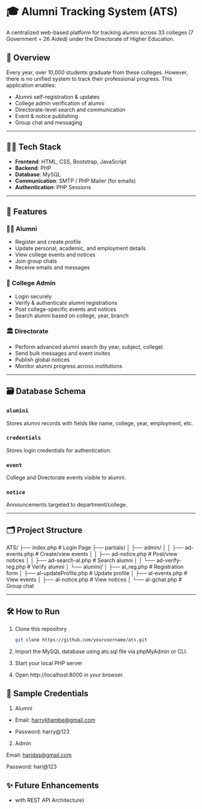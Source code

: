 # 🎓 Alumni Tracking System (ATS)

A centralized web-based platform for tracking alumni across 33 colleges (7 Government + 26 Aided) under the Directorate of Higher Education.

## 📌 Overview

Every year, over 10,000 students graduate from these colleges. However, there is no unified system to track their professional progress. This application enables:

- Alumni self-registration & updates
- College admin verification of alumni
- Directorate-level search and communication
- Event & notice publishing
- Group chat and messaging

---

## 🧑‍💻 Tech Stack

- **Frontend**: HTML, CSS, Bootstrap, JavaScript
- **Backend**: PHP
- **Database**: MySQL
- **Communication**: SMTP / PHP Mailer (for emails)
- **Authentication**: PHP Sessions

---

## 🧩 Features

### 👨‍🎓 Alumni
- Register and create profile
- Update personal, academic, and employment details
- View college events and notices
- Join group chats
- Receive emails and messages

### 🏫 College Admin
- Login securely
- Verify & authenticate alumni registrations
- Post college-specific events and notices
- Search alumni based on college, year, branch

### 🏛 Directorate
- Perform advanced alumni search (by year, subject, college)
- Send bulk messages and event invites
- Publish global notices
- Monitor alumni progress across institutions

---

## 🗃️ Database Schema

### `alumini`  
Stores alumni records with fields like name, college, year, employment, etc.

### `credentials`  
Stores login credentials for authentication.

### `event`  
College and Directorate events visible to alumni.

### `notice`  
Announcements targeted to department/college.

---


## 🗂️ Project Structure

ATS/
├── index.php # Login Page
├── partials/
│ ├── admin/
│ │ ├── ad-events.php # Create/view events
│ │ ├── ad-notice.php # Post/view notices
│ │ ├── ad-search-al.php # Search alumni
│ │ └── ad-verify-reg.php # Verify alumni
│ └── alumini/
│ ├── al_reg.php # Registration form
│ ├── al-updateProfile.php # Update profile
│ ├── al-events.php # View events
│ ├── al-notice.php # View notices
│ └── al-gchat.php # Group chat



---

## 🛠️ How to Run

1. Clone this repository
   ```bash
   git clone https://github.com/yourusername/ats.git

2. Import the MySQL database using ats.sql file via phpMyAdmin or CLI.

3. Start your local PHP server

4. Open http://localhost:8000 in your browser.


## 🔐 Sample Credentials
1. Alumni

- Email: harrykhambe@gmail.com

- Password: harry@123

2. Admin

Email: haridas@gmail.com

Password: hari@123

## ✨ Future Enhancements
- with REST API Architecture)